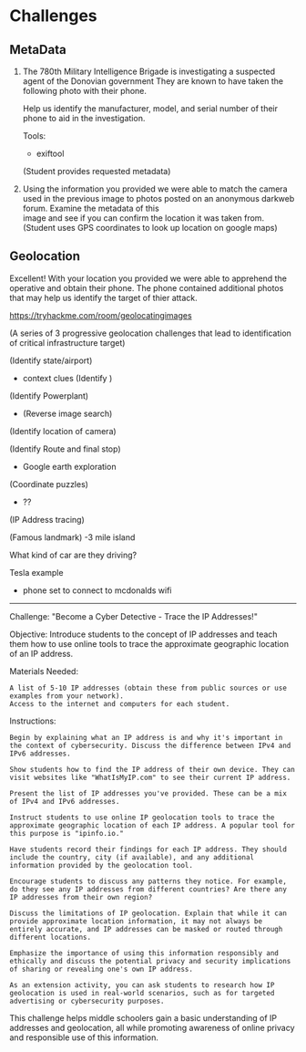 # Challenges

## MetaData

1. The 780th Military Intelligence Brigade  is investigating a suspected agent of the Donovian government  They are known to have taken the following photo with their phone.

    Help us identify the manufacturer, model, and serial number of their phone to aid in the investigation.
    
    Tools:
    - exiftool

    (Student provides requested metadata)


2. Using the information you provided we were able to match the camera used in the previous image to photos posted on an anonymous darkweb forum.  Examine the metadata of this  
image and see if you can confirm the location it was taken from.
(Student uses GPS coordinates to look up location on google maps)

## Geolocation

Excellent!  With your location you provided we were able to apprehend the operative and obtain their phone.  The phone contained additional photos that may help us identify the target of thier attack.

https://tryhackme.com/room/geolocatingimages

(A series of 3 progressive geolocation challenges that lead to identification of critical infrastructure target)

(Identify state/airport)
- context clues
(Identify )

(Identify Powerplant)
- (Reverse image search)



(Identify location of camera)

(Identify Route and final stop)
- Google earth exploration

(Coordinate puzzles)
- ??

(IP Address tracing)

(Famous landmark)
    -3 mile island

What kind of car are they driving?


Tesla example
- phone set to connect to mcdonalds wifi


-----
Challenge: "Become a Cyber Detective - Trace the IP Addresses!"

Objective: Introduce students to the concept of IP addresses and teach them how to use online tools to trace the approximate geographic location of an IP address.

Materials Needed:

    A list of 5-10 IP addresses (obtain these from public sources or use examples from your network).
    Access to the internet and computers for each student.

Instructions:

    Begin by explaining what an IP address is and why it's important in the context of cybersecurity. Discuss the difference between IPv4 and IPv6 addresses.

    Show students how to find the IP address of their own device. They can visit websites like "WhatIsMyIP.com" to see their current IP address.

    Present the list of IP addresses you've provided. These can be a mix of IPv4 and IPv6 addresses.

    Instruct students to use online IP geolocation tools to trace the approximate geographic location of each IP address. A popular tool for this purpose is "ipinfo.io."

    Have students record their findings for each IP address. They should include the country, city (if available), and any additional information provided by the geolocation tool.

    Encourage students to discuss any patterns they notice. For example, do they see any IP addresses from different countries? Are there any IP addresses from their own region?

    Discuss the limitations of IP geolocation. Explain that while it can provide approximate location information, it may not always be entirely accurate, and IP addresses can be masked or routed through different locations.

    Emphasize the importance of using this information responsibly and ethically and discuss the potential privacy and security implications of sharing or revealing one's own IP address.

    As an extension activity, you can ask students to research how IP geolocation is used in real-world scenarios, such as for targeted advertising or cybersecurity purposes.

This challenge helps middle schoolers gain a basic understanding of IP addresses and geolocation, all while promoting awareness of online privacy and responsible use of this information.

